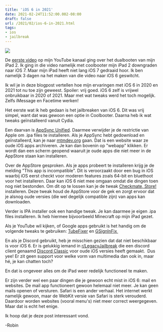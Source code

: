 ```yaml
---
title: 'iOS 6 in 2021'
date: 2021-02-24T11:52:00.002-08:00
draft: false
url: /2021/02/ios-6-in-2021.html
tags: 
- ios
- jailbreak
---
```


[![](https://1.bp.blogspot.com/-RDe4mdNvgMc/YDAbjEMmczI/AAAAAAAAKXo/f8ic4BxpB0AokjFq_POi75L3acGmmBFSwCLcBGAsYHQ/w200-h200/ios-6-logo-56a536383df78cf77286f4ac.jpg)](https://1.bp.blogspot.com/-RDe4mdNvgMc/YDAbjEMmczI/AAAAAAAAKXo/f8ic4BxpB0AokjFq_POi75L3acGmmBFSwCLcBGAsYHQ/s750/ios-6-logo-56a536383df78cf77286f4ac.jpg)

De [eerste video](https://www.youtube.com/watch?v=JBPA_u034-0) op mijn YouTube kanaal ging over het dualbooten van mijn iPad 2. Ik ging in die video namelijk met coolbooter mijn iPad 2 downgraden naar iOS 7. Maar mijn iPad heeft niet lang iOS 7 gedraaid hoor. Ik ben namelijk 3 dagen na het maken van die video naar iOS 6 geswitcht. 

Ik wil je in deze blogpost vertellen hoe mijn ervaringen met iOS 6 in 2020 en 2021 tot nu toe zijn geweest. Spoiler: vrij goed. iOS 6 zelf is vrijwel onbruikbaar in 2020 of 2021. Maar met wat tweaks werd het toch mogelijk. Zelfs iMessage en Facetime werken!  

Het eerste wat ik heb gedaan is het jailbreaken van iOS 6. Dit was vrij simpel, want dat was gewoon een optie in Coolbooter. Daarna heb ik wat tweaks geïnstalleerd vanuit Cydia. 

Een daarvan is [AppSync Unified](https://cydia.akemi.ai/?page/net.angelxwind.appsyncunified). Daarmee verwijder je de restrictie van Apple om .ipa files te installeren. Als je AppSync hebt gedownload en geïnstalleerd, kan je naar [mtmdev.org](http://mtmdev.org) gaan. Dat is een website waar ze oude iOS apps archiveren. Je kan dan bovenin op "webapp" klikken. Er wordt dan een scherm geopend waaruit je oude apps die niet meer in de AppStore staan kan installeren.

Over de AppStore gesproken. Als je apps probeert te installeren krijg je de melding "This app is incompatible". Dit is veroorzaakt door een bug in iOS waarbij iOS eerst checkt voor moderen features zoals 64-bit en bluethoot voor het installeren. Daar kan iOS 6 niet mee omgaan omdat die dingen toen nog niet bestonden. Om dit op te lossen kan je de tweak [Checkmate, Store!](https://www.reddit.com/r/LegacyJailbreak/comments/cy4l1g/release_checkmate_store_bypass_capability/) installeren. Deze tweak houd de AppStore voor de gek en zorgt ervoor dat je alsnog oude versies (die wel degelijk compatible zijn) van apps kan downloaden.  

Verder is IPA installer ook een handige tweak. Je kan daarmee je eigen .ipa files installeren. Ik heb hiermee bijvoorbeeld Minecraft op mijn iPad gezet.

Als je YouTube wil kijken, of Google apps gebruikt is het handig om de volgende tweaks te gebruiken: [TubeFixer](https://tubefixer.ovh/) en [GSignInFix ](http://cydia.invoxiplaygames.uk/package/googlesigninfix)

En als je Discord gebruikt, heb je misschien gezien dat dat niet beschikbaar is voor iOS 6. Er is gelukkig iemand in [r/LegacyJailbreak](https://reddit.com/r/LegacyJailbreak) die een discord client genaamd [Discord Classic](http://cydia.invoxiplaygames.uk/package/discordclassic) voor oude iOS versies heeft gemaakt.  Dus yee! Er zit geen support voor welke vorm van multimedia dan ook in, maar hé, je kan chatten toch?  

En dat is ongeveer alles om de iPad weer redelijk functioneel te maken.  

Er zijn verder wel een paar dingen die je gewoon echt mist in iOS 6: mail en websites. De mail app functioneert gewoon helemaal niet meer. Je kan geen mails openen of versturen. Safari is een ander verhaal. Het internet werkt namelijk gewoon, maar de WebKit versie van Safari is sterk verouderd. Daardoor worden websites (vooral menu's) niet meer correct weergegeven. Maar dat is echt het enige.  

Ik hoop dat je deze post interessant vond.

\-Robin